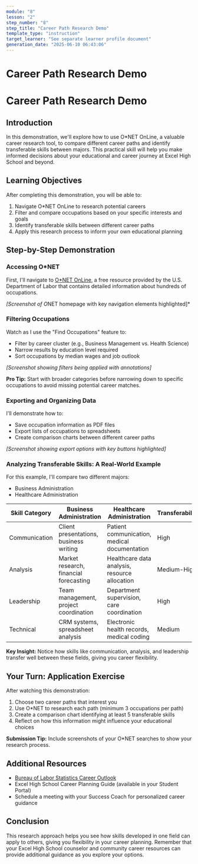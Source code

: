 ```yaml
---
module: "8"
lesson: "2"
step_number: "8"
step_title: "Career Path Research Demo"
template_type: "instruction"
target_learner: "See separate learner profile document"
generation_date: "2025-06-10 06:43:06"
---
```


# Career Path Research Demo

# Career Path Research Demo

## Introduction
In this demonstration, we'll explore how to use O*NET OnLine, a valuable career research tool, to compare different career paths and identify transferable skills between majors. This practical skill will help you make informed decisions about your educational and career journey at Excel High School and beyond.

## Learning Objectives
After completing this demonstration, you will be able to:
1. Navigate O*NET OnLine to research potential careers
2. Filter and compare occupations based on your specific interests and goals
3. Identify transferable skills between different career paths
4. Apply this research process to inform your own educational planning

## Step-by-Step Demonstration

### Accessing O*NET
First, I'll navigate to [O*NET OnLine](https://www.onetonline.org/), a free resource provided by the U.S. Department of Labor that contains detailed information about hundreds of occupations.

*[Screenshot of O*NET homepage with key navigation elements highlighted]*

### Filtering Occupations
Watch as I use the "Find Occupations" feature to:
- Filter by career cluster (e.g., Business Management vs. Health Science)
- Narrow results by education level required
- Sort occupations by median wages and job outlook

*[Screenshot showing filters being applied with annotations]*

**Pro Tip:** Start with broader categories before narrowing down to specific occupations to avoid missing potential career matches.

### Exporting and Organizing Data
I'll demonstrate how to:
- Save occupation information as PDF files
- Export lists of occupations to spreadsheets
- Create comparison charts between different career paths

*[Screenshot showing export options with key buttons highlighted]*

### Analyzing Transferable Skills: A Real-World Example
For this example, I'll compare two different majors:
- Business Administration
- Healthcare Administration

| Skill Category | Business Administration | Healthcare Administration | Transferability |
|----------------|-------------------------|---------------------------|-----------------|
| Communication | Client presentations, business writing | Patient communication, medical documentation | High |
| Analysis | Market research, financial forecasting | Healthcare data analysis, resource allocation | Medium-High |
| Leadership | Team management, project coordination | Department supervision, care coordination | High |
| Technical | CRM systems, spreadsheet analysis | Electronic health records, medical coding | Medium |

**Key Insight:** Notice how skills like communication, analysis, and leadership transfer well between these fields, giving you career flexibility.

## Your Turn: Application Exercise
After watching this demonstration:
1. Choose two career paths that interest you
2. Use O*NET to research each path (minimum 3 occupations per path)
3. Create a comparison chart identifying at least 5 transferable skills
4. Reflect on how this information might influence your educational choices

**Submission Tip:** Include screenshots of your O*NET searches to show your research process.

## Additional Resources
- [Bureau of Labor Statistics Career Outlook](https://www.bls.gov/careeroutlook/)
- Excel High School Career Planning Guide (available in your Student Portal)
- Schedule a meeting with your Success Coach for personalized career guidance

## Conclusion
This research approach helps you see how skills developed in one field can apply to others, giving you flexibility in your career planning. Remember that your Excel High School counselor and community career resources can provide additional guidance as you explore your options.